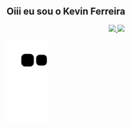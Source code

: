 ## Oiii eu sou o Kevin Ferreira
<!--
**kevinLyf/kevinLyf** is a ✨ _special_ ✨ repository because its `README.md` (this file) appears on your GitHub profile.

Here are some ideas to get you started:

- 🔭 I’m currently working on ...
- 🌱 I’m currently learning ...
- 👯 I’m looking to collaborate on ...
- 🤔 I’m looking for help with ...
- 💬 Ask me about ...
- 📫 How to reach me: ...
- 😄 Pronouns: ...
- ⚡ Fun fact: ...
-->
<div  align="center">
  <a href="https://github.com/kevinLyf">
  <img height="160em" src="https://github-readme-stats.vercel.app/api?username=kevinLyf&show_icons=true&theme=tokyonight&include_all_commits=true&count_private=true"/>
  <img height="160em" src="https://github-readme-stats.vercel.app/api/top-langs/?username=kevinLyf&layout=compact&langs_count=7&theme=tokyonight"/>
</div>

![Snake animation](https://github.com/rafaballerini/rafaballerini/blob/output/github-contribution-grid-snake.svg)
